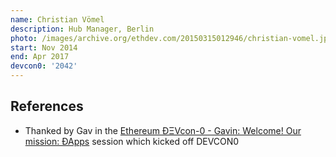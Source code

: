 ```yaml
---
name: Christian Vömel
description: Hub Manager, Berlin
photo: /images/archive.org/ethdev.com/20150315012946/christian-vomel.jpg
start: Nov 2014
end: Apr 2017
devcon0: '2042'
---
```


## References



- Thanked by Gav in the [Ethereum ÐΞVcon-0 - Gavin: Welcome! Our mission: ÐApps](https://www.youtube.com/watch?v=_BvvUlKDqp0&t=143s) session which kicked off DEVCON0
